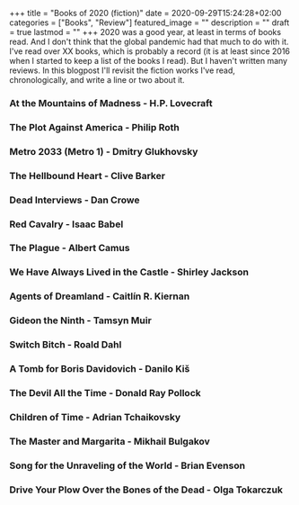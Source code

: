 +++
title =  "Books of 2020 (fiction)"
date = 2020-09-29T15:24:28+02:00
categories = ["Books", "Review"]
featured_image = ""
description = ""
draft = true
lastmod = ""
+++
2020 was a good year, at least in terms of books read. And I don't think that the global pandemic had that much to do with it. I've read over XX books, which is probably a record (it is at least since 2016 when I started to keep a list of the books I read). But I haven't written many reviews. In this blogpost I'll revisit the fiction works I've read, chronologically, and write a line or two about it.
<!--more-->

### At the Mountains of Madness - H.P. Lovecraft

### The Plot Against America - Philip Roth

### Metro 2033 (Metro 1) - Dmitry Glukhovsky

### The Hellbound Heart - Clive Barker

### Dead Interviews - Dan Crowe

### Red Cavalry - Isaac Babel

### The Plague - Albert Camus

### We Have Always Lived in the Castle - Shirley Jackson

### Agents of Dreamland - Caitlín R. Kiernan

### Gideon the Ninth - Tamsyn Muir

### Switch Bitch - Roald Dahl

### A Tomb for Boris Davidovich - Danilo Kiš

### The Devil All the Time - Donald Ray Pollock

### Children of Time - Adrian Tchaikovsky

### The Master and Margarita - Mikhail Bulgakov

### Song for the Unraveling of the World - Brian Evenson

### Drive Your Plow Over the Bones of the Dead - Olga Tokarczuk
